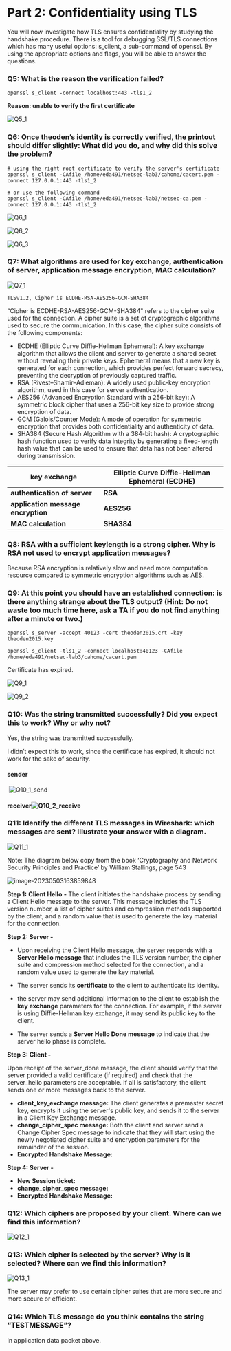 # Part 2: Confidentiality using TLS

You will now investigate how TLS ensures confidentiality by studying the handshake procedure. There is a tool for debugging SSL/TLS connections which has many useful options: s_client, a sub-command of openssl. By using the appropriate options and flags, you will be able to answer the questions.

### Q5: What is the reason the verification failed?

```shell
openssl s_client -connect localhost:443 -tls1_2
```

**Reason: unable to verify the first certificate**

![Q5_1](images/Q5_1.png)

### Q6: Once theoden’s identity is correctly verified, the printout should differ slightly: What did you do, and why did this solve the problem?

```shell
# using the right root certificate to verify the server's certificate
openssl s_client -CAfile /home/eda491/netsec-lab3/cahome/cacert.pem -connect 127.0.0.1:443 -tls1_2

# or use the following command
openssl s_client -CAfile /home/eda491/netsec-lab3/netsec-ca.pem -connect 127.0.0.1:443 -tls1_2
```

![Q6_1](images/Q6_1.png)

![Q6_2](images/Q6_2.png)

![Q6_3](images/Q6_3.png)



### Q7: What algorithms are used for key exchange, authentication of server, application message encryption, MAC calculation?

![Q7_1](images/Q7_1.png)

```shell
TLSv1.2, Cipher is ECDHE-RSA-AES256-GCM-SHA384
```

“Cipher is ECDHE-RSA-AES256-GCM-SHA384" refers to the cipher suite used for the connection. A cipher suite is a set of cryptographic algorithms used to secure the communication. In this case, the cipher suite consists of the following components:

- ECDHE (Elliptic Curve Diffie-Hellman Ephemeral): A key exchange algorithm that allows the client and server to generate a shared secret without revealing their private keys. Ephemeral means that a new key is generated for each connection, which provides perfect forward secrecy, preventing the decryption of previously captured traffic.
- RSA (Rivest–Shamir–Adleman): A widely used public-key encryption algorithm, used in this case for server authentication.
- AES256 (Advanced Encryption Standard with a 256-bit key): A symmetric block cipher that uses a 256-bit key size to provide strong encryption of data.
- GCM (Galois/Counter Mode): A mode of operation for symmetric encryption that provides both confidentiality and authenticity of data.
- SHA384 (Secure Hash Algorithm with a 384-bit hash): A cryptographic hash function used to verify data integrity by generating a fixed-length hash value that can be used to ensure that data has not been altered during transmission.

| key exchange                       | Elliptic Curve Diffie-Hellman Ephemeral  (ECDHE) |
| ---------------------------------- | ------------------------------------------------ |
| **authentication of server**       | **RSA**                                          |
| **application message encryption** | **AES256**                                       |
| **MAC calculation**                | **SHA384**                                       |

###  Q8: RSA with a sufficient keylength is a strong cipher. Why is RSA not used to encrypt application messages?

Because RSA encryption is relatively slow and need more computation resource compared to symmetric encryption algorithms such as AES.

### Q9: At this point you should have an established connection: is there anything strange about the TLS output? (Hint: Do not waste too much time here, ask a TA if you do not find anything after a minute or two.)

```shell
openssl s_server -accept 40123 -cert theoden2015.crt -key theoden2015.key

openssl s_client -tls1_2 -connect localhost:40123 -CAfile /home/eda491/netsec-lab3/cahome/cacert.pem
```

Certificate has expired.

![Q9_1](images/Q9_1.png)

![Q9_2](images/Q9_2.png)

### Q10: Was the string transmitted successfully? Did you expect this to work? Why or why not?

Yes, the string was transmitted successfully.

I didn’t expect this to work, since the certificate has expired, it should not work for the sake of security.

#### sender

​	![Q10_1_send](images/Q10_1_send.png)

#### receiver![Q10_2_receive](images/Q10_2_receive.png)



### Q11: Identify the different TLS messages in Wireshark: which messages are sent? Illustrate your answer with a diagram.

![Q11_1](images/Q11_1.png)

Note: The diagram below copy from the book ‘Cryptography and Network Security Principles and Practice’ by William Stallings, page 543

![image-20230503163859848](images/image-20230503163859848.png)

**Step 1:** **Client Hello** **-** The client initiates the handshake process by sending a Client Hello message to the server. This message includes the TLS version number, a list of cipher suites and compression methods supported by the client, and a random value that is used to generate the key material for the connection.

**Step 2: Server -**

- Upon receiving the Client Hello message, the server responds with a **Server Hello message** that includes the TLS version number, the cipher suite and compression method selected for the connection, and a random value used to generate the key material.

- The server sends its **certificate** to the client to authenticate its identity.

- the server may send additional information to the client to establish the **key exchange** parameters for the connection. For example, if the server is using Diffie-Hellman key exchange, it may send its public key to the client.

- The server sends a **Server Hello Done message** to indicate that the server hello phase is complete.

**Step 3: Client -** 

Upon receipt of the server_done message, the client should verify that the server provided a valid certificate (if required) and check that the server_hello parameters are acceptable. If all is satisfactory, the client sends one or more messages back to the server.

- **client_key_exchange message:** The client generates a premaster secret key, encrypts it using the server's public key, and sends it to the server in a Client Key Exchange message.
- **change_cipher_spec message:** Both the client and server send a Change Cipher Spec message to indicate that they will start using the newly negotiated cipher suite and encryption parameters for the remainder of the session.
- **Encrypted Handshake Message:**



**Step 4: Server -** 

- **New Session ticket:**
- **change_cipher_spec message:**
- **Encrypted Handshake Message:**



### Q12: Which ciphers are proposed by your client. Where can we find this information?

![Q12_1](images/Q12_1.png)

### Q13: Which cipher is selected by the server? Why is it selected? Where can we find this information?

![Q13_1](images/Q13_1.png)

The server may prefer to use certain cipher suites that are more secure and more secure or efficient.

### Q14: Which TLS message do you think contains the string “TESTMESSAGE”?

In application data packet above.

